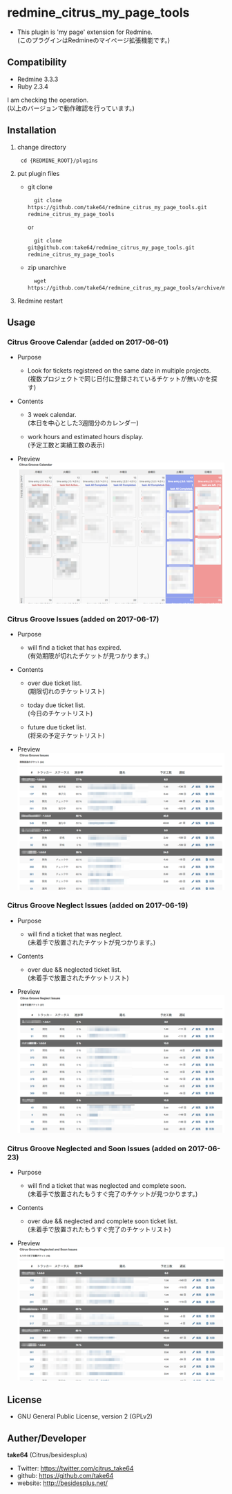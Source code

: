 # redmine_citrus_my_page_tools

* This plugin is 'my page' extension for Redmine.  
(このプラグインはRedmineのマイページ拡張機能です。)

## Compatibility

* Redmine 3.3.3
* Ruby 2.3.4

I am checking the operation.  
(以上のバージョンで動作確認を行っています。)

## Installation

1. change directory

        cd {REDMINE_ROOT}/plugins

2. put plugin files

    * git clone

            git clone https://github.com/take64/redmine_citrus_my_page_tools.git redmine_citrus_my_page_tools

        or

            git clone git@github.com:take64/redmine_citrus_my_page_tools.git redmine_citrus_my_page_tools

    * zip unarchive

            wget https://github.com/take64/redmine_citrus_my_page_tools/archive/master.zip

3. Redmine restart

## Usage

### Citrus Groove Calendar (added on 2017-06-01)

* Purpose

    * Look for tickets registered on the same date in multiple projects.  
    (複数プロジェクトで同じ日付に登録されているチケットが無いかを探す)

* Contents

    * 3 week calendar.  
    (本日を中心とした3週間分のカレンダー)

    * work hours and estimated hours display.  
    (予定工数と実績工数の表示)

* Preview
![preview-2017-06-17_1](doc/preview-2017-06-17_1.png)

### Citrus Groove Issues (added on 2017-06-17)

* Purpose

    * will find a ticket that has expired.  
    (有効期限が切れたチケットが見つかります。)

* Contents

    * over due ticket list.  
    (期限切れのチケットリスト)

    * today due ticket list.  
    (今日のチケットリスト)

    * future due ticket list.  
    (将来の予定チケットリスト)

* Preview
![preview-2017-06-17_2](doc/preview-2017-06-17_2.png)

### Citrus Groove Neglect Issues (added on 2017-06-19)

* Purpose

    * will find a ticket that was neglect.  
    (未着手で放置されたチケットが見つかります。)

* Contents

    * over due && neglected ticket list.  
    (未着手で放置されたチケットリスト)

* Preview
![preview-2017-06-17_2](doc/preview-2017-06-19_1.png)

### Citrus Groove Neglected and Soon Issues (added on 2017-06-23)

* Purpose

    * will find a ticket that was neglected and complete soon.  
    (未着手で放置されたもうすぐ完了のチケットが見つかります。)

* Contents

    * over due && neglected and complete soon ticket list.  
    (未着手で放置されたもうすぐ完了のチケットリスト)

* Preview
![preview-2017-06-23_1](doc/preview-2017-06-23_1.png)

## License

* GNU General Public License, version 2 (GPLv2)

## Auther/Developer

**take64** (Citrus/besidesplus)
* Twitter: https://twitter.com/citrus_take64
* github: https://github.com/take64
* website: http://besidesplus.net/
